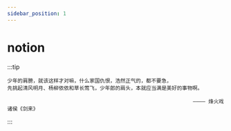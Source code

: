 ```yaml
---
sidebar_position: 1
---
```


# notion

:::tip

    少年的肩膀，就该这样才对嘛，什么家国仇恨，浩然正气的，都不要急，
    先挑起清风明月、杨柳依依和草长莺飞，少年郎的肩头，本就应当满是美好的事物啊。

                                                                ———— 烽火戏诸侯《剑来》

:::
